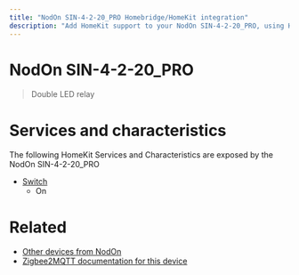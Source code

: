 ```yaml
---
title: "NodOn SIN-4-2-20_PRO Homebridge/HomeKit integration"
description: "Add HomeKit support to your NodOn SIN-4-2-20_PRO, using Homebridge, Zigbee2MQTT and homebridge-z2m."
---
```

<!---
This file has been GENERATED using src/docgen/docgen.ts
DO NOT EDIT THIS FILE MANUALLY!
-->
# NodOn SIN-4-2-20_PRO
> Double LED relay


# Services and characteristics
The following HomeKit Services and Characteristics are exposed by
the NodOn SIN-4-2-20_PRO

* [Switch](../../switch.md)
  * On


# Related
* [Other devices from NodOn](../index.md#nodon)
* [Zigbee2MQTT documentation for this device](https://www.zigbee2mqtt.io/devices/SIN-4-2-20_PRO.html)